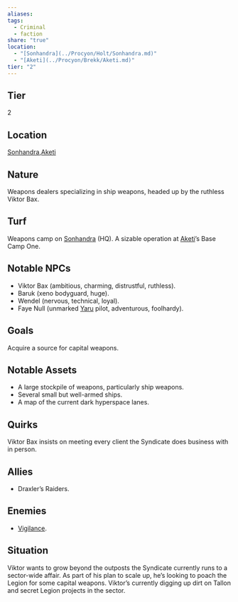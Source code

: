 ```yaml
---
aliases: 
tags:
  - Criminal
  - faction
share: "true"
location:
  - "[Sonhandra](../Procyon/Holt/Sonhandra.md)"
  - "[Aketi](../Procyon/Brekk/Aketi.md)"
tier: "2"
---
```

## Tier

2

## Location

[Sonhandra](../Procyon/Holt/Sonhandra.md),[Aketi](../Procyon/Brekk/Aketi.md)

## Nature
Weapons dealers specializing in ship weapons, headed up by the ruthless Viktor Bax.

## Turf
Weapons camp on [Sonhandra](../Procyon/Holt/Sonhandra.md) (HQ). A sizable operation at [Aketi](../Procyon/Brekk/Aketi.md)’s Base Camp One.

## Notable NPCs
- Viktor Bax (ambitious, charming, distrustful, ruthless).
- Baruk (xeno bodyguard, huge).
- Wendel (nervous, technical, loyal).
- Faye Null (unmarked [Yaru](./Yaru.md) pilot, adventurous, foolhardy).

## Goals
Acquire a source for capital weapons.

## Notable Assets
- A large stockpile of weapons, particularly ship weapons.
- Several small but well-armed ships.
- A map of the current dark hyperspace lanes.

## Quirks
Viktor Bax insists on meeting every client the Syndicate does business with in person.

## Allies
- Draxler’s Raiders.

## Enemies
- [Vigilance](./Vigilance.md).

## Situation
Viktor wants to grow beyond the outposts the Syndicate currently runs to a sector-wide affair. As part of his plan to scale up, he’s looking to poach the Legion for some capital weapons. Viktor’s currently digging up dirt on Tallon and secret Legion projects in the sector.
